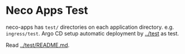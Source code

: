 Neco Apps Test
==============

neco-apps has `test/` directories on each application directory. e.g. `ingress/test`.
Argo CD setup automatic deployment by [../test](../test) as test.

Read [../test/README.md](../test/README.md).
